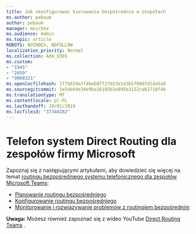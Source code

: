 ```yaml
---
title: Jak skonfigurować kierowanie bezpośrednie w zespołach
ms.author: pebaum
author: pebaum
manager: mnirkhe
ms.audience: Admin
ms.topic: article
ROBOTS: NOINDEX, NOFOLLOW
localization_priority: Normal
ms.collection: Adm_O365
ms.custom:
- "1945"
- "2659"
- "9000321"
ms.openlocfilehash: 1f7b829aff4beb8f727d23e143b5f8607d1da5a8
ms.sourcegitcommit: 1e5de64e34e9ba16185b3a895b3152ca61718f4b
ms.translationtype: MT
ms.contentlocale: pl-PL
ms.lasthandoff: 10/01/2019
ms.locfileid: "37344282"
---
```

# <a name="phone-system-direct-routing-for-microsoft-teams"></a>Telefon system Direct Routing dla zespołów firmy Microsoft

Zapoznaj się z następującymi artykułami, aby dowiedzieć się więcej na temat [routingu bezpośredniego systemu telefonicznego dla zespołów Microsoft Teams](https://docs.microsoft.com/MicrosoftTeams/direct-routing-landing-page): 

- [Planowanie routingu bezpośredniego](https://docs.microsoft.com/MicrosoftTeams/direct-routing-plan)
- [Konfigurowanie routingu bezpośredniego](https://docs.microsoft.com/MicrosoftTeams/direct-routing-configure) 
- [Monitorowanie i rozwiązywanie problemów z routingiem bezpośrednim](https://docs.microsoft.com/MicrosoftTeams/direct-routing-monitor-and-troubleshoot)

**Uwaga:** Możesz również zapoznać się z wideo YouTube [Direct Routing Teams](https://www.youtube.com/watch?v=1ASftX_Msb8&index=10&list=PLaSOUojkSiGnKuE30ckcjnDVkMNqDv0Vl) .
